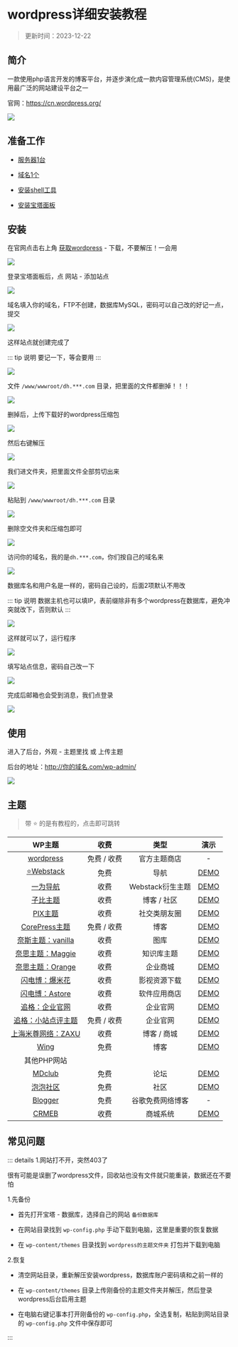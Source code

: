# wordpress详细安装教程


> 更新时间：2023-12-22


## 简介


一款使用php语言开发的博客平台，并逐步演化成一款内容管理系统(CMS)，是使用最广泛的网站建设平台之一


官网：https://cn.wordpress.org/


![](https://img.viptv.work/viptv/wordpress/wordpress-01.png)




## 准备工作


* [服务器1台](./Server/)

* [域名1个](./domain/)

* [安装shell工具](./shell/)

* [安装宝塔面板](./BT.md)



## 安装

在官网点击右上角 [获取wordpress](https://cn.wordpress.org/download/) - 下载，不要解压！一会用

![](https://img.viptv.work/viptv/wordpress/wordpress-02.png)


登录宝塔面板后，点 网站 - 添加站点

![](https://img.viptv.work/viptv/wordpress/wordpress-03.png)


域名填入你的域名，FTP不创建，数据库MySQL，密码可以自己改的好记一点，提交


![](https://img.viptv.work/viptv/wordpress/wordpress-04.png)


这样站点就创建完成了

::: tip 说明
要记一下，等会要用
:::

![](https://img.viptv.work/viptv/wordpress/wordpress-05.png)


文件  `/www/wwwroot/dh.***.com` 目录，把里面的文件都删掉！！！

![](https://img.viptv.work/viptv/wordpress/wordpress-06.png)


删掉后，上传下载好的wordpress压缩包

![](https://img.viptv.work/viptv/wordpress/wordpress-07.png)


然后右键解压

![](https://img.viptv.work/viptv/wordpress/wordpress-08.png)


我们进文件夹，把里面文件全部剪切出来

![](https://img.viptv.work/viptv/wordpress/wordpress-09.png)

粘贴到 `/www/wwwroot/dh.***.com` 目录

![](https://img.viptv.work/viptv/wordpress/wordpress-10.png)

删除空文件夹和压缩包即可

![](https://img.viptv.work/viptv/wordpress/wordpress-11.png)


访问你的域名，我的是`dh.***.com`，你们按自己的域名来

![](https://img.viptv.work/viptv/wordpress/wordpress-12.png)


数据库名和用户名是一样的，密码自己设的，后面2项默认不用改

::: tip 说明
数据主机也可以填IP，表前缀除非有多个wordpress在数据库，避免冲突就改下，否则默认
:::

![](https://img.viptv.work/viptv/wordpress/wordpress-13.png)

这样就可以了，运行程序

![](https://img.viptv.work/viptv/wordpress/wordpress-14.png)


填写站点信息，密码自己改一下

![](https://img.viptv.work/viptv/wordpress/wordpress-15.png)


完成后邮箱也会受到消息，我们点登录

![](https://img.viptv.work/viptv/wordpress/wordpress-16.png)




## 使用

进入了后台，外观 - 主题里找 或 上传主题

后台的地址：http://你的域名.com/wp-admin/

![](https://img.viptv.work/viptv/wordpress/wordpress-17.png)


## 主题

> 带 ⭐ 的是有教程的，点击即可跳转

| WP主题 | 收费 | 类型 | 演示 |
|:-:|:-:|:-:|:-:|
| [wordpress](https://cn.wordpress.org/themes/) | 免费 / 收费 | 官方主题商店 | - |
| [⭐Webstack](./WebStack.md) | 免费 | 导航 | [DEMO](https://webstack.cc/) |
| [一为导航](https://www.iotheme.cn/store/onenav.html) | 收费 | Webstack衍生主题 | [DEMO](https://nav.iowen.cn/) |
| [子比主题](https://www.zibll.com/) | 收费 | 博客 / 社区 | [DEMO](https://demo.zibll.com/) |
| [PIX主题](https://www.get.top/shop/64.html) | 收费 | 社交类朋友圈 | [DEMO](https://pixit.cn/) |
| [CorePress主题](https://www.lovestu.com/corepress-free) | 免费 / 收费 | 博客 | [DEMO](https://www.lovestu.com/) |
| [奈斯主题：vanilla](https://www.nicetheme.cn/store/vanilla-wordpress-theme) | 收费 | 图库 | [DEMO](https://bananahub.nicetheme.xyz/) |
| [奈思主题：Maggie](https://www.nicetheme.cn/store/maggie) | 收费 | 知识库主题 | [DEMO](https://theme.nicetheme.xyz/maggie/) |
| [奈思主题：Orange](https://www.nicetheme.cn/store/orange-theme) | 收费 | 企业商城 | [DEMO](https://orange.demo.nicetheme.xyz/) |
| [闪电博：爆米花](https://www.wbolt.com/themes/popcorn) | 收费 | 影视资源下载 | [DEMO](https://popcorn.demo.wbolt.com/) |
| [闪电博：Astore](https://www.wbolt.com/themes/astore) | 收费 | 软件应用商店 | [DEMO](https://www.inpandora.com/?ref=wbolt) |
| [追格：企业官网](https://www.zhuige.com/) | 收费 | 企业官网 | [DEMO](https://qygw.zhuige.com/) |
| [追格：小站点评主题](https://www.zhuige.com/) | 免费 / 收费 | 企业官网 | [DEMO](https://www.xzdp.com/) |
| [上海米尊网络：ZAXU](https://www.zaxu.com/) | 收费 | 博客 / 商城 | [DEMO](https://demo.zaxu.com/) |
| [Wing](https://github.com/Tokinx/Wing) | 免费 | 博客 | [DEMO](https://biji.io/) |
| 其他PHP网站 |
| [MDclub](https://www.mdclub.org/) | 免费 | 论坛 | [DEMO](https://community.mdclub.org/) |
| [泡泡社区](https://github.com/rocboss/paopao-ce) | 免费 | 社区 | [DEMO](https://www.paopao.info/) |
| [Blogger](https://www.blogger.com/) | 免费 | 谷歌免费网络博客 | - |
| [CRMEB](https://www.crmeb.com/) | 收费 | 商城系统 | [DEMO](https://v5.crmeb.net/) |




## 常见问题

::: details 1.网站打不开，突然403了

很有可能是误删了wordpress文件，回收站也没有文件就只能重装，数据还在不要怕

1.先备份

* 首先打开宝塔 - 数据库，选择自己的网站 `备份数据库`

* 在网站目录找到 `wp-config.php` 手动下载到电脑，这里是重要的恢复数据

* 在 `wp-content/themes` 目录找到 `wordpress的主题文件夹` 打包并下载到电脑

2.恢复

* 清空网站目录，重新解压安装wordpress，数据库账户密码填和之前一样的

* 在 `wp-content/themes` 目录上传刚备份的主题文件夹并解压，然后登录wordpress后台启用主题

* 在电脑右键记事本打开刚备份的 `wp-config.php`，全选复制，粘贴到网站目录的 `wp-config.php` 文件中保存即可

:::
